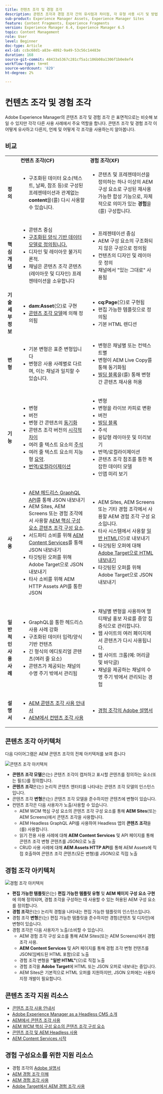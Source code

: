 ```yaml
---
title: 컨텐츠 조각 및 경험 조각
description: 콘텐츠 조각과 경험 조각 간의 유사점과 차이점, 각 유형 사용 시기 및 방법에 대해 알아봅니다.
sub-product: Experience Manager Assets, Experience Manager Sites
feature: Content Fragments, Experience Fragments
version: Experience Manager 6.4, Experience Manager 6.5
topic: Content Management
role: User
level: Beginner
doc-type: Article
exl-id: ccbc68d1-a83e-4092-9a49-53c56c14483e
duration: 168
source-git-commit: 48433a5367c281cf5a1c106b08a1306f1b0e8ef4
workflow-type: tm+mt
source-wordcount: '829'
ht-degree: 2%

---
```


# 컨텐츠 조각 및 경험 조각

Adobe Experience Manager의 콘텐츠 조각 및 경험 조각 은 표면적으로는 비슷해 보일 수 있지만 각각 다른 사용 사례에서 주요 역할을 합니다. 콘텐츠 조각 및 경험 조각 이 어떻게 유사하고 다른지, 언제 및 어떻게 각 조각을 사용하는지 알아봅니다.

## 비교

<table>
<tbody><tr><td><strong> </strong></td>
<td><strong>컨텐츠 조각(CF)</strong></td>
<td><strong>경험 조각(XF)</strong></td>
</tr><tr><td><strong>정의</strong></td>
<td><ul>
<li>구조화된 데이터 요소(텍스트, 날짜, 참조 등)로 구성된 프레젠테이션과 관계없는 <strong>content</strong>을(를) 다시 사용할 수 있습니다.</li>
</ul>
</td>
<td><ul>
<li>콘텐츠 및 프레젠테이션을 정의하는 하나 이상의 AEM 구성 요소로 구성된 재사용 가능한 합성 기능으로, 자체적으로 의미가 있는 <strong>경험</strong>을(를) 구성합니다.</li>
</ul>
</td>
</tr><tr><td><strong>핵심 개념</strong></td>
<td><ul>
<li>콘텐츠 중심</li>
<li><a href="https://experienceleague.adobe.com/docs/experience-manager-65/assets/fragments/content-fragments-models.html?lang=en" target="_blank">구조화된 양식 기반 데이터 모델로 정의됩니다.</a></li>
<li>디자인 및 레이아웃 불가지론적.</li>
<li>채널은 콘텐츠 조각 콘텐츠(레이아웃 및 디자인) 프레젠테이션을 소유합니다</li>
</ul>
</td>
<td><ul>
<li>프레젠테이션 중심</li>
<li>AEM 구성 요소의 구조화되지 않은 구성으로 정의됨</li>
<li>컨텐츠의 디자인 및 레이아웃 정의</li>
<li>채널에서 "있는 그대로" 사용됨</li>
</ul>
</td>
</tr><tr><td><strong>기술 세부 정보</strong></td>
<td><ul>
<li><strong>dam:Asset</strong>(으)로 구현</li>
<li><a href="https://experienceleague.adobe.com/docs/experience-manager-65/assets/fragments/content-fragments-models.html?lang=en" target="_blank">콘텐츠 조각 모델</a>에 의해 정의됨</li>
</ul>
</td>
<td><ul>
<li><strong>cq:Page</strong>(으)로 구현됨</li>
<li>편집 가능한 템플릿으로 정의됨</li>
<li>기본 HTML 렌디션</li>
</ul>
</td>
</tr><tr><td><strong>변형</strong></td>
<td><ul>
<li>기본 변형은 표준 변형입니다</li>
<li>변형은 사용 사례별로 다르며, 이는 채널과 일치할 수 있습니다.</li>
</ul>
</td>
<td><ul>
<li>변형은 채널별 또는 컨텍스트별</li>
<li>변형이 AEM Live Copy를 통해 동기화됨</li>
<li><a href="https://experienceleague.adobe.com/docs/experience-manager-65/authoring/authoring/experience-fragments.html" target="_blank">빌딩 블록</a>을(를) 통해 변형 간 콘텐츠 재사용 허용</li>
</ul>
</td>
</tr><tr><td><strong>기능</strong></td>
<td><ul>
<li>변형</li>
<li>버전</li>
<li>변형 간 콘텐츠의 <a href="https://experienceleague.adobe.com/docs/experience-manager-65/assets/fragments/content-fragments-variations.html?lang=en#synchronizing-with-master" target="_blank">동기화</a></li>
<li>콘텐츠 조각 버전의 <a href="https://experienceleague.adobe.com/docs/experience-manager-65/assets/fragments/content-fragments-managing.html?lang=en#comparing-fragment-versions" target="_blank">시각적 차이</a></li>
<li>여러 줄 텍스트 요소의 <a href="https://experienceleague.adobe.com/docs/experience-manager-65/assets/fragments/content-fragments-variations.html?lang=en#annotating-a-content-fragment" target="_blank">주석</a></li>
<li>여러 줄 텍스트 요소의 지능형 <a href="https://experienceleague.adobe.com/docs/experience-manager-65/assets/fragments/content-fragments-variations.html?lang=en#summarizing-text" target="_blank">요약</a>.</li>
<li><a href="https://experienceleague.adobe.com/docs/experience-manager-65/assets/fragments/creating-translation-projects-for-content-fragments.html?lang=en" target="_blank">번역/로컬라이제이션</a></li>
</ul>
</td>
<td><ul>
<li>변형</li>
<li>변형을 라이브 카피로 변환</li>
<li>버전</li>
<li><a href="https://experienceleague.adobe.com/docs/experience-manager-65/authoring/authoring/experience-fragments.html?lang=en#building-blocks" target="_blank">빌딩 블록</a></li>
<li>주석</li>
<li>응답형 레이아웃 및 미리보기</li>
<li>번역/로컬라이제이션</li>
<li>콘텐츠 조각 참조를 통한 복잡한 데이터 모델</li>
<li>인앱 미리 보기</li>
</ul>
</td>
</tr><tr><td><strong>사용</strong></td>
<td><ul>
<li><a href="https://experienceleague.adobe.com/landing/experience-manager/headless/developer.html">AEM 헤드리스 GraphQL API</a>를 통해 JSON 내보내기</li>
<li>AEM Sites, AEM Screens 또는 경험 조각에서 사용할 <a href="https://experienceleague.adobe.com/docs/experience-manager-core-components/using/components/content-fragment-component.html" target="_blank">AEM 핵심 구성 요소 콘텐츠 조각 구성 요소</a>.</li>
<li>서드파티 소비를 위해 <a href="https://experienceleague.adobe.com/docs/experience-manager-learn/getting-started-with-aem-headless/content-services/overview.html?lang=en" target="_blank">AEM Content Services</a>를 통해 JSON 내보내기</li>
<li>타깃팅된 오퍼를 위해 Adobe Target으로 JSON 내보내기</li>
<li>타사 소비를 위해 AEM HTTP Assets API를 통한 JSON</li>
</ul>
</td>
<td><ul>
<li>AEM Sites, AEM Screens 또는 기타 경험 조각에서 사용할 AEM 경험 조각 구성 요소입니다.</li>
<li>타사 시스템에서 사용할 <a href="https://experienceleague.adobe.com/docs/experience-manager-65/authoring/authoring/experience-fragments.html?lang=en" target="_blank">일반 HTML</a>(으)로 내보내기</li>
<li>타깃팅된 오퍼에 대해 <a href="https://experienceleague.adobe.com/docs/experience-manager-65/administering/integration/experience-fragments-target.html?lang=en" target="_blank">Adobe Target으로 HTML 내보내기</a></li>
<li>타깃팅된 오퍼를 위해 Adobe Target으로 JSON 내보내기</li>
</ul>
</td>
</tr><tr><td><strong>일반적인 사용 사례</strong></td>
<td><ul>
<li>GraphQL을 통한 헤드리스 사용 사례 강화</li>
<li>구조화된 데이터 입력/양식 기반 컨텐츠</li>
<li>긴 형식의 에디토리얼 콘텐츠(여러 줄 요소)</li>
<li>콘텐츠가 제공되는 채널의 수명 주기 밖에서 관리됨</li>
</ul>
</td>
<td><ul>
<li>채널별 변형을 사용하여 멀티채널 홍보 자료를 중앙 집중식으로 관리합니다.</li>
<li>웹 사이트의 여러 페이지에서 콘텐츠가 다시 사용됩니다.</li>
<li>웹 사이트 크롬(예: 머리글 및 바닥글)</li>
<li>채널을 제공하는 채널의 수명 주기 밖에서 관리되는 경험</li>
</ul>
</td>
</tr><tr><td><strong>설명서</strong></td>
<td><ul>
<li><a href="https://experienceleague.adobe.com/docs/experience-manager-65/assets/home.html?lang=en&amp;topic=/experience-manager/6-5/assets/morehelp/content-fragments.ug.js" target="_blank">AEM 콘텐츠 조각 사용 안내서</a></li>
<li><a href="https://experienceleague.adobe.com/docs/experience-manager-learn/sites/content-fragments/content-fragments-feature-video-use.html?lang=en" target="_blank">AEM에서 컨텐츠 조각 사용</a></li>
</ul>
</td>
<td><ul>
<li><a href="https://experienceleague.adobe.com/docs/experience-manager-65/authoring/authoring/experience-fragments.html?lang=en" target="_blank">경험 조각의 Adobe 설명서</a></li>
</ul>
</td>
</tr></tbody></table>

## 콘텐츠 조각 아키텍처

다음 다이어그램은 AEM 콘텐츠 조각의 전체 아키텍처를 보여 줍니다

![콘텐츠 조각 아키텍처](./assets/content-fragments-architecture.png)

+ **콘텐츠 조각 모델**&#x200B;은(는) 콘텐츠 조각이 캡처하고 표시할 콘텐츠를 정의하는 요소(또는 필드)를 정의합니다.
+ **콘텐츠 조각**&#x200B;은(는) 논리적 콘텐츠 엔터티를 나타내는 콘텐츠 조각 모델의 인스턴스입니다.
+ 콘텐츠 조각 **변형**&#x200B;은(는) 콘텐츠 조각 모델을 준수하지만 콘텐츠에 변형이 있습니다.
+ 컨텐츠 조각은 다음 사용자가 노출/사용할 수 있습니다.
   + AEM WCM 핵심 구성 요소의 콘텐츠 조각 구성 요소를 통해 **AEM Sites**(또는 AEM Screens)에서 콘텐츠 조각을 사용합니다.
   + AEM Headless GraphQL API를 사용하여 Headless 앱의 **콘텐츠 조각**&#x200B;을(를) 사용합니다.
   + 읽기 전용 사용 사례에 대해 **AEM Content Services** 및 API 페이지를 통해 콘텐츠 조각 변형 콘텐츠를 JSON으로 노출
   + CRUD 사용 사례에 대해 **AEM Assets HTTP API**&#x200B;를 통해 AEM Assets에 직접 호출하여 콘텐츠 조각 콘텐츠(모든 변형)를 JSON으로 직접 노출

## 경험 조각 아키텍처

![경험 조각 아키텍처](./assets/experience-fragments-architecture.png)

+ **편집 가능한 템플릿**&#x200B;은(는) **편집 가능한 템플릿 유형** 및 **AEM 페이지 구성 요소 구현**&#x200B;에 의해 정의되며, 경험 조각을 구성하는 데 사용할 수 있는 허용된 AEM 구성 요소를 정의합니다.
+ **경험 조각**&#x200B;은(는) 논리적 경험을 나타내는 편집 가능한 템플릿의 인스턴스입니다.
+ 경험 조각 **변형**&#x200B;은(는) 편집 가능한 템플릿을 준수하지만 경험(콘텐츠 및 디자인)에 변형이 있습니다.
+ 경험 조각은 다음 사용자가 노출/소비할 수 있습니다.
   + AEM 경험 조각 구성 요소를 통해 AEM Sites(또는 AEM Screens)에서 경험 조각 사용.
   + **AEM Content Services** 및 API 페이지를 통해 경험 조각 변형 컨텐츠를 JSON(임베드된 HTML 포함)으로 노출
   + 경험 조각 변형을 **&quot;일반 HTML&quot;**(으)로 직접 노출
   + 경험 조각을 **Adobe Target**&#x200B;에 HTML 또는 JSON 오퍼로 내보내는 중입니다.
   + AEM Sites은 기본적으로 HTML 오퍼를 지원하지만, JSON 오퍼에는 사용자 지정 개발이 필요합니다.

## 콘텐츠 조각 지원 리소스

+ [콘텐츠 조각 사용 안내서](https://experienceleague.adobe.com/docs/experience-manager-65/assets/home.html?lang=en&amp;topic=/experience-manager/6-5/assets/morehelp/content-fragments.ug.js)
+ [Adobe Experience Manager as a Headless CMS 소개](https://experienceleague.adobe.com/docs/experience-manager-cloud-service/content/headless/introduction.html)
+ [AEM에서 콘텐츠 조각 사용](https://experienceleague.adobe.com/docs/experience-manager-learn/sites/content-fragments/content-fragments-feature-video-use.html?lang=en)
+ [AEM WCM 핵심 구성 요소의 콘텐츠 조각 구성 요소](https://experienceleague.adobe.com/docs/experience-manager-core-components/using/components/content-fragment-component.html)
+ [콘텐츠 조각 및 AEM Headless 사용](https://experienceleague.adobe.com/docs/experience-manager-learn/getting-started-with-aem-headless/overview.html?lang=en)
+ [AEM Content Services 시작](https://experienceleague.adobe.com/docs/experience-manager-learn/getting-started-with-aem-headless/content-services/overview.html?lang=en)

## 경험 구성요소를 위한 지원 리소스

+ 경험 조각의 [Adobe 설명서](https://experienceleague.adobe.com/docs/experience-manager-65/authoring/authoring/experience-fragments.html?lang=en)
+ [AEM 경험 조각 이해](https://experienceleague.adobe.com/docs/experience-manager-learn/sites/experience-fragments/experience-fragments-feature-video-use.html?lang=en)
+ [AEM 경험 조각 사용](https://experienceleague.adobe.com/docs/experience-manager-learn/sites/experience-fragments/experience-fragments-feature-video-use.html?lang=en)
+ [Adobe Target에서 AEM 경험 조각 사용](https://medium.com/adobetech/experience-fragments-and-adobe-target-d8d74381b9b2)
